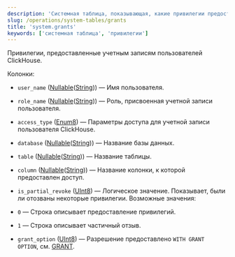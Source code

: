 ```yaml
---
description: 'Системная таблица, показывающая, какие привилегии предоставлены учетным записям пользователей ClickHouse.'
slug: /operations/system-tables/grants
title: 'system.grants'
keywords: ['системная таблица', 'привилегии']
---
```


Привилегии, предоставленные учетным записям пользователей ClickHouse.

Колонки:
- `user_name` ([Nullable](../../sql-reference/data-types/nullable.md)([String](../../sql-reference/data-types/string.md))) — Имя пользователя.

- `role_name` ([Nullable](../../sql-reference/data-types/nullable.md)([String](../../sql-reference/data-types/string.md))) — Роль, присвоенная учетной записи пользователя.

- `access_type` ([Enum8](../../sql-reference/data-types/enum.md)) — Параметры доступа для учетной записи пользователя ClickHouse.

- `database` ([Nullable](../../sql-reference/data-types/nullable.md)([String](../../sql-reference/data-types/string.md))) — Название базы данных.

- `table` ([Nullable](../../sql-reference/data-types/nullable.md)([String](../../sql-reference/data-types/string.md))) — Название таблицы.

- `column` ([Nullable](../../sql-reference/data-types/nullable.md)([String](../../sql-reference/data-types/string.md))) — Название колонки, к которой предоставлен доступ.

- `is_partial_revoke` ([UInt8](/sql-reference/data-types/int-uint#integer-ranges)) — Логическое значение. Показывает, были ли отозваны некоторые привилегии. Возможные значения:
- `0` — Строка описывает предоставление привилегий.
- `1` — Строка описывает частичный отзыв.

- `grant_option` ([UInt8](/sql-reference/data-types/int-uint#integer-ranges)) — Разрешение предоставлено `WITH GRANT OPTION`, см. [GRANT](../../sql-reference/statements/grant.md#granting-privilege-syntax).

